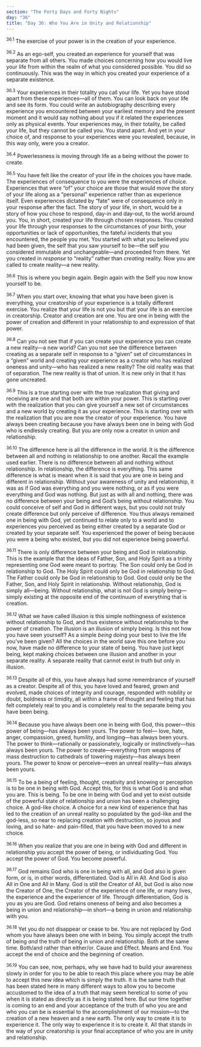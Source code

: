 ```yaml
---
section: "The Forty Days and Forty Nights"
day: "36"
title: "Day 36: Who You Are in Unity and Relationship"
---
```


<sup>36.1</sup> The exercise of your power is in the creation of your
experience.

<sup>36.2</sup> As an ego-self, you created an experience for yourself
that was separate from all others. You made choices concerning how you
would live your life from within the realm of what you considered
possible. You did so continuously. This was the way in which you created
your experience of a separate existence. 

<sup>36.3</sup> Your experiences in their totality you call your life.
Yet you have stood apart from these experiences—all of them.  You can
look back on your life and see its form. You could write an
autobiography describing every experience you encountered between your
earliest memory and the present moment and it would say nothing about
you if it related the experiences only as physical events. Your
experiences may, in their totality, be called your life, but they cannot
be called you. You stand apart. And yet in your choice of, and response
to your experiences were you revealed, because, in this way only, were
you a creator. 

<sup>36.4</sup> Powerlessness is moving through life as a being without
the power to create. 

<sup>36.5</sup> You have felt like the creator of your life in the
choices you have made. The experiences of consequence to you were the
experiences of choice. Experiences that were “of” your choice are those
that would move the story of your life along as a “personal” experience
rather than as experience itself. Even experiences dictated by “fate”
were of consequence only in your response after the fact. The story of
your life, in short, would be a story of how you chose to respond,
day-in and day-out, to the world around you. You, in short, created your
life through chosen responses. You created your life through your
responses to the circumstances of your birth, your opportunities or lack
of opportunities, the fateful incidents that you encountered, the people
you met. You started with what you believed you had been given, the self
that you saw yourself to be—the self you considered immutable and
unchangeable—and proceeded from there. Yet you created in *response* to
“reality” rather than *creating* reality. Now you are called to create
reality—a new reality. 

<sup>36.6</sup> This is where you begin again. Begin again with the Self
you now know yourself to be. 

<sup>36.7</sup> When you start over, knowing that what you have been
given is everything, your creatorship of your experience is a totally
different exercise. You realize that your life is not you but that your
life is an exercise in creatorship. Creator and creation are one. You
are one in being with the power of creation and different in your
relationship to and expression of that power. 

<sup>36.8</sup> Can you not see that if you can create your experience
you can create a new reality—a new world? Can you not see the difference
between creating as a separate self in response to a “given” set of
circumstances in a “given” world and creating your experience as a
creator who has realized oneness and unity—who has realized a new
reality? The old reality was that of separation. The new reality is that
of union. It is new only in that it has gone uncreated. 

<sup>36.9</sup> This is a true starting over with the true realization
that giving and receiving are one and that both are within your power.
This is starting over with the realization that you can give yourself a
new set of circumstances and a new world by creating it as your
experience. This is starting over with the realization that you are now
the creator of your experience. You have always been creating because
you have always been one in being with God who is endlessly creating.
But you are only now a creator in union and relationship. 

<sup>36.10</sup> The difference here is all the difference in the world.
It is the difference between all and nothing in relationship to one
another.  Recall the example used earlier. There is no difference
between all and nothing without relationship. In relationship, the
difference is everything. This same difference is what is meant when it
is said that you are one in being and different in relationship. Without
your awareness of unity and relationship, it was as if God was
everything and you were nothing, or as if you were everything and God
was nothing. But just as with all and nothing, there was no difference
between your being and God’s being without relationship. You could
conceive of self and God in different ways, but you could not truly
create difference but only perceive of difference.  You thus always
remained one in being with God, yet continued to relate only to a world
and to experiences you perceived as being either created by a separate
God or created by your separate self. You experienced the power of being
because you were a being who existed, but you did not experience being
powerful. 

<sup>36.11</sup> There is only difference between your being and God in
relationship. This is the example that the ideas of Father, Son, and
Holy Spirit as a trinity representing one God were meant to portray. The
Son could only be God in relationship to God. The Holy Spirit could only
be God in relationship to God. The Father could only be God in
relationship to God. God could only be the Father, Son, and Holy Spirit
in relationship. Without relationship, God is simply all—being. Without
relationship, what is not God is simply being—simply existing at the
opposite end of the continuum of everything that is creation. 

<sup>36.12</sup> What we have called illusion *is* this simple
nothingness of existence without relationship to God, and thus existence
without relationship to the power of creation. The illusion is an
illusion of simply being. Is this not how you have seen yourself? As a
simple *being* doing your best to live the life you’ve been given? All
the choices in the world save this one before you now, have made no
difference to your state of being. You have just kept being, kept making
choices between one illusion and another in your separate reality. A
separate reality that cannot exist in truth but only in illusion. 

<sup>36.13</sup> Despite all of this, you have always had some
remembrance of yourself as a creator.  Despite all of this, you have
loved and feared, grown and evolved, made choices of integrity and
courage, responded with nobility or doubt, boldness or timidity, all
within a frame of thought and feeling that has felt completely real to
you and is completely real to the separate being you have been being. 

<sup>36.14</sup> Because you have always been one in being with God,
this power—this power of being—has always been yours. The power to feel—
love, hate, anger, compassion, greed, humility, and longing—has always
been yours. The power to think—rationally or passionately, logically or
instinctively—has always been yours. The power to create—everything from
weapons of mass destruction to cathedrals of towering majesty—has always
been yours. The power to know or perceive—even an unreal reality—has
always been yours. 

<sup>36.15</sup> To be a being of feeling, thought, creativity and
knowing or perception is to be one in being with God. Accept this, for
this is what God is and what you are. This is being. To be one in being
with God and yet to exist outside of the powerful state of relationship
and union has been a challenging choice. A god-like choice. A choice for
a new kind of experience that has led to the creation of an unreal
reality so populated by the god-like and the god-less, so near to
replacing creation with destruction, so joyous and loving, and so hate-
and pain-filled, that you have been moved to a new choice. 

<sup>36.16</sup> When you realize that you are one in being with God and
different in relationship you accept the power of being, or
individuating God. You accept the power of God. You become powerful. 

<sup>36.17</sup> God remains God who is one in being with all, and God
also is given form, or is, in other words, differentiated. God is All in
All.  And God is also All in One and All in Many. God is still the
Creator of All, but God is also now the Creator of One, the Creator of
the experience of one life, or many lives, the experience and the
experiencer of life. Through differentiation, God is you as you are God.
God retains oneness of being and also becomes a being in union and
relationship—in short—a being in union and relationship with you.

<sup>36.18</sup> Yet you do not disappear or cease to be. You are not
replaced by God whom you have always been one with in being. You simply
accept the truth of being *and* the truth of being in union and
relationship. Both at the same time. Both/and rather than either/or.
Cause and Effect. Means and End. You accept the end of choice and the
beginning of creation.

<sup>36.19</sup> You can see, now, perhaps, why we have had to build
your awareness slowly in order for you to be able to reach this place
where you may be able to accept this new idea which is simply the truth.
It is the same truth that has been stated here in many different ways to
allow you to become accustomed to the idea of a truth that may seem
heretical to some of you when it is stated as directly as it is being
stated here. But our time together is coming to an end and your
acceptance of the truth of who you are and who you can be is essential
to the accomplishment of our mission—to the creation of a new heaven and
a new earth. The only way to create it is to experience it. The only way
to experience it is to create it. All that stands in the way of your
creatorship is your final acceptance of who you are in unity and
relationship.

